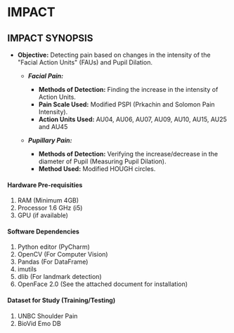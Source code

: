 # IMPACT

## IMPACT SYNOPSIS
* **Objective:** Detecting pain based on changes in the intensity of the "Facial Action Units" (FAUs) and Pupil Dilation.

  - ***Facial Pain:***
    * **Methods of Detection:** Finding the increase in the intensity of Action Units.
    * **Pain Scale Used:** Modified PSPI (Prkachin and Solomon Pain Intensity).
    * **Action Units Used:** AU04, AU06, AU07, AU09, AU10, AU15, AU25 and AU45
    
  - ***Pupillary Pain:***
    * **Methods of Detection:** Verifying the increase/decrease in the diameter of Pupil (Measuring Pupil Dilation).
    * **Method Used:** Modified HOUGH circles.


#### Hardware Pre-requisities
1. RAM (Minimum 4GB)
2. Processor 1.6 GHz (i5)
3. GPU (if available)


#### Software Dependencies
1. Python editor (PyCharm)
2. OpenCV (For Computer Vision)
3. Pandas (For DataFrame)
4. imutils
5. dlib (For landmark detection)
6. OpenFace 2.0 (See the attached document for installation)


#### Dataset for Study (Training/Testing)
1. UNBC Shoulder Pain
2. BioVid Emo DB

